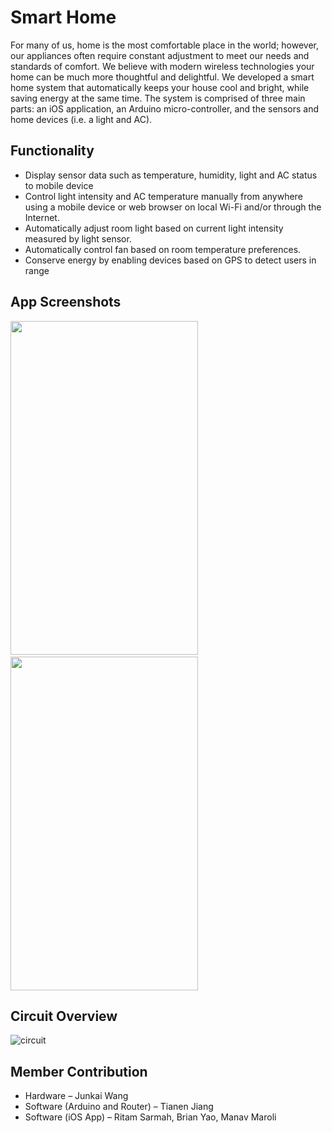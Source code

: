 # Smart Home

For many of us, home is the most comfortable place in the world; however, our appliances often require constant adjustment to meet our needs and standards of comfort. We believe with modern wireless technologies your home can be much more thoughtful and delightful. We developed a smart home system that automatically keeps your house cool and bright, while saving energy at the same time. The system is comprised of three main parts: an iOS application, an Arduino micro-controller, and the sensors and home devices (i.e. a light and AC).

## Functionality
- Display sensor data such as temperature, humidity, light and AC status to mobile device
- Control light intensity and AC temperature manually from anywhere using a mobile device or web browser on local Wi-Fi and/or through the Internet.
- Automatically adjust room light based on current light intensity measured by light sensor.
- Automatically control fan based on room temperature preferences.
- Conserve energy by enabling devices based on GPS to detect users in range

## App Screenshots
<img src="https://user-images.githubusercontent.com/17148467/33646947-2fc6b4da-da07-11e7-92b6-086ebdca571b.png" height="534" width="300">&nbsp;&nbsp;&nbsp;&nbsp;&nbsp;&nbsp;&nbsp;<img src="https://user-images.githubusercontent.com/17148467/33646952-333ad20e-da07-11e7-9a1e-09169322441d.png" height="534" width="300">

## Circuit Overview
![circuit](https://user-images.githubusercontent.com/17148467/33646980-55a112d6-da07-11e7-98ed-7da68f0a0f1b.png)

## Member Contribution
- Hardware – Junkai Wang
- Software (Arduino and Router) – Tianen Jiang
- Software (iOS App) – Ritam Sarmah, Brian Yao, Manav Maroli
